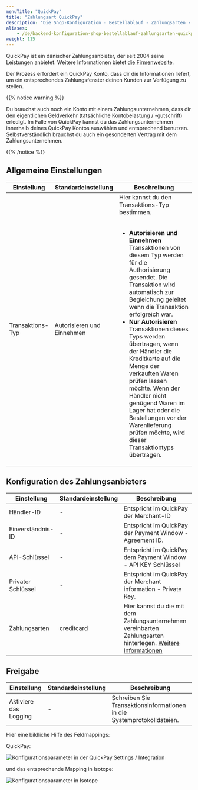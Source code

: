 ```yaml
---
menuTitle: "QuickPay"
title: "Zahlungsart QuickPay"
description: "Die Shop-Konfiguration - Bestellablauf - Zahlungsarten - QuickPay."
aliases:
    - /de/backend-konfiguration-shop-bestellablauf-zahlungsarten-quickpay/
weight: 115    
---
```



QuickPay ist ein dänischer Zahlungsanbieter, der seit 2004 seine Leistungen anbietet. Weitere Informationen bietet [die Firmenwebsite][1].

Der Prozess erfordert ein QuickPay Konto, dass dir die Informationen liefert, um ein entsprechendes Zahlungsfenster deinen Kunden zur Verfügung zu stellen.

{{% notice warning %}}<p>Du brauchst auch noch ein Konto mit einem Zahlungsunternehmen, dass dir den eigentlichen Geldverkehr (tatsächliche Kontobelastung / -gutschrift) erledigt. Im Falle von QuickPay kannst du das Zahlungsunternehmen innerhalb deines QuickPay Kontos auswählen und entsprechend benutzen. Selbstverständlich brauchst du auch ein gesonderten Vertrag mit dem Zahlungsunternehmen.</p>{{% /notice %}}

## Allgemeine Einstellungen

<table>
	<thead>
		<tr>
			<th>Einstellung</th>
			<th>Standardeinstellung</th>
			<th>Beschreibung</th>
		</tr>
	</thead>
	<tbody>
		<tr>
			<td>Transaktions-Typ</td>
			<td>Autorisieren und Einnehmen</td>
			<td>Hier kannst du den Transaktions-Typ bestimmen.<br><br>
				<ul>
				<li><strong>Autorisieren und Einnehmen</strong><br>
				Transaktionen von diesem Typ werden für die Authorisierung gesendet. Die Transaktion wird automatisch zur Begleichung geleitet wenn die Transaktion erfolgreich war.</li>
				<li><strong>Nur Autorisieren</strong><br>
				Transaktionen dieses Typs werden übertragen, wenn der Händler die Kreditkarte auf die Menge der verkauften Waren prüfen lassen möchte. Wenn der Händler nicht genügend Waren im Lager hat oder die Bestellungen vor der Warenlieferung prüfen möchte, wird dieser Transaktiontyps übertragen.</li>
				</ul>
			</td>
		</tr>
	</tbody>
</table>

## Konfiguration des Zahlungsanbieters

<table>
	<thead>
		<tr>
			<th>Einstellung</th>
			<th>Standardeinstellung</th>
			<th>Beschreibung</th>
		</tr>
	</thead>
	<tbody>
	<tr>
		<td>Händler-ID</td>
		<td>-</td>
		<td>Entspricht im QuickPay der Merchant-ID</td>
	</tr>
	<tr>
		<td>Einverständnis-ID</td>
		<td>-</td>
		<td>Entspricht im QuickPay der Payment Window - Agreement ID.</td>
	</tr>
	<tr>
		<td>API-Schlüssel</td>
		<td>-</td>
		<td>Entspricht im QuickPay dem Payment Window - API KEY Schlüssel</td>
	</tr>
	<tr>
		<td>Privater Schlüssel</td>
		<td>-</td>
		<td>Entspricht im QuickPay der Merchant information - Private Key.</td>
	</tr>
	<tr>
		<td>Zahlungsarten</td>
		<td>creditcard</td>
		<td>Hier kannst du die mit dem Zahlungsunternehmen vereinbarten Zahlungsarten hinterlegen. <a href="https://learn.quickpay.net/tech-talk/appendixes/payment-methods/">Weitere Informationen</a></td>
	</tr>
		</tr>
	</tbody>
</table>

## Freigabe

<table>
	<thead>
		<tr>
			<th>Einstellung</th>
			<th>Standardeinstellung</th>
			<th>Beschreibung</th>
		</tr>
	</thead>
	<tbody>
		<tr>
			<td>Aktiviere das Logging</td>
			<td>-</td>
			<td>Schreiben Sie Transaktionsinformationen in die Systemprotokolldateien.</td>
		</tr>
	</tbody>
</table>

Hier eine bildliche Hilfe des Feldmappings:

QuickPay:

![Konfigurationsparameter in der QuickPay Settings / Integration](quickpay.png)

und das entsprechende Mapping in Isotope:

![Konfigurationsparameter in Isotope](isotope.png)


[1]: https://www.quickpay.net/
